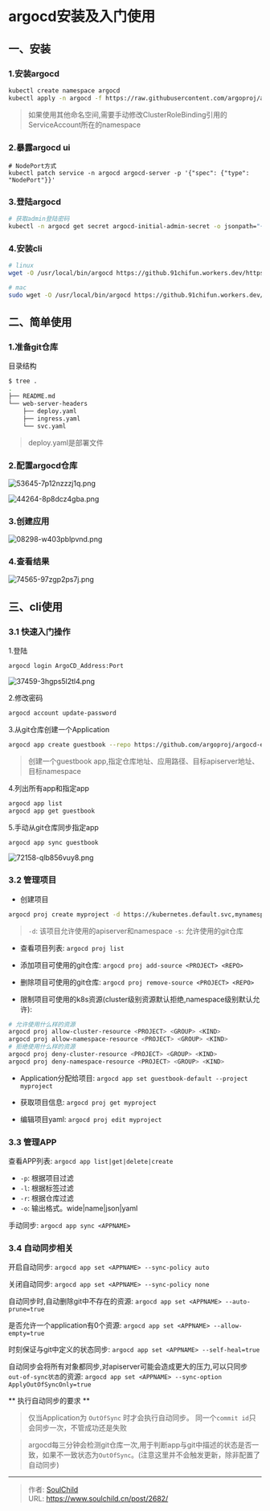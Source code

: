 # argocd安装及入门使用

<!--more-->
## 一、安装
### 1.安装argocd
```bash
kubectl create namespace argocd
kubectl apply -n argocd -f https://raw.githubusercontent.com/argoproj/argo-cd/stable/manifests/install.yaml
```
> 如果使用其他命名空间,需要手动修改ClusterRoleBinding引用的ServiceAccount所在的namespace

### 2.暴露argocd ui
```
# NodePort方式
kubectl patch service -n argocd argocd-server -p '{"spec": {"type": "NodePort"}}'

```

### 3.登陆argocd
```bash
# 获取admin登陆密码
kubectl -n argocd get secret argocd-initial-admin-secret -o jsonpath="{.data.password}" | base64 -d
```

### 4.安装cli
```bash
# linux
wget -O /usr/local/bin/argocd https://github.91chifun.workers.dev/https://github.com//argoproj/argo-cd/releases/download/v2.1.2/argocd-linux-amd64 && chmod +x /usr/local/bin/argocd 

# mac
sudo wget -O /usr/local/bin/argocd https://github.91chifun.workers.dev/https://github.com//argoproj/argo-cd/releases/download/v2.1.2/argocd-darwin-amd64 && sudo chmod +x /usr/local/bin/argocd 
```

## 二、简单使用
### 1.准备git仓库

目录结构
```bash
$ tree .
.
├── README.md
└── web-server-headers
    ├── deploy.yaml
    ├── ingress.yaml
    └── svc.yaml

```
> deploy.yaml是部署文件

### 2.配置argocd仓库
![53645-7p12nzzzj1q.png](images/2626979973.png "2626979973")

![44264-8p8dcz4gba.png](images/1447757259.png "1447757259")

### 3.创建应用
![08298-w403pblpvnd.png](images/3750386508.png "3750386508")

### 4.查看结果
![74565-97zgp2ps7j.png](images/1163064635.png "1163064635")

## 三、cli使用
### 3.1 快速入门操作
1.登陆
```bash
argocd login ArgoCD_Address:Port
```
![37459-3hgps5l2tl4.png](images/1263065726.png "1263065726")

2.修改密码
```bash
argocd account update-password
```

3.从git仓库创建一个Application
```bash
argocd app create guestbook --repo https://github.com/argoproj/argocd-example-apps.git --path guestbook --dest-server https://kubernetes.default.svc --dest-namespace default
```
> 创建一个guestbook app,指定仓库地址、应用路径、目标apiserver地址、目标namespace

4.列出所有app和指定app
```bash
argocd app list
argocd app get guestbook
```

5.手动从git仓库同步指定app
```bash
argocd app sync guestbook
```
![72158-qlb856vuy8.png](images/95528995.png "95528995")


### 3.2 管理项目
- 创建项目
```bash
argocd proj create myproject -d https://kubernetes.default.svc,mynamespace -s https://github.com/argoproj/argocd-example-apps.git
```
> `-d`: 该项目允许使用的apiserver和namespace
> `-s`: 允许使用的git仓库

- 查看项目列表: `argocd proj list`

- 添加项目可使用的git仓库: `argocd proj add-source <PROJECT> <REPO>`

- 删除项目可使用的git仓库: `argocd proj remove-source <PROJECT> <REPO>`

- 限制项目可使用的k8s资源(cluster级别资源默认拒绝,namespace级别默认允许):
```bash
# 允许使用什么样的资源
argocd proj allow-cluster-resource <PROJECT> <GROUP> <KIND>
argocd proj allow-namespace-resource <PROJECT> <GROUP> <KIND>
# 拒绝使用什么样的资源
argocd proj deny-cluster-resource <PROJECT> <GROUP> <KIND>
argocd proj deny-namespace-resource <PROJECT> <GROUP> <KIND>
```

- Application分配给项目: `argocd app set guestbook-default --project myproject`

- 获取项目信息: `argocd proj get myproject`

- 编辑项目yaml: `argocd proj edit myproject`

### 3.3 管理APP
查看APP列表: `argocd app list|get|delete|create`
  - `-p`: 根据项目过滤
  - `-l`: 根据标签过滤
  - `-r`: 根据仓库过滤
  - `-o`: 输出格式。wide|name|json|yaml

手动同步: `argocd app sync <APPNAME>`

### 3.4 自动同步相关

开启自动同步: `argocd app set <APPNAME> --sync-policy auto`

关闭自动同步: `argocd app set <APPNAME> --sync-policy none`

自动同步时,自动删除git中不存在的资源: `argocd app set <APPNAME> --auto-prune=true`

是否允许一个application有0个资源: `argocd app set <APPNAME> --allow-empty=true`

时刻保证与git中定义的状态同步: `argocd app set <APPNAME> --self-heal=true`

自动同步会将所有对象都同步,对apiserver可能会造成更大的压力,可以只同步`out-of-sync状态`的资源: `argocd app set <APPNAME> --sync-option ApplyOutOfSyncOnly=true`

** 执行自动同步的要求 **
> 仅当Application为 `OutOfSync` 时才会执行自动同步。
> 同一个`commit id`只会同步一次，不管成功还是失败

> argocd每三分钟会检测git仓库一次,用于判断app与git中描述的状态是否一致，如果不一致状态为`OutOfSync`。(注意这里并不会触发更新，除非配置了自动同步)




---

> 作者: [SoulChild](https://www.soulchild.cn)  
> URL: https://www.soulchild.cn/post/2682/  

